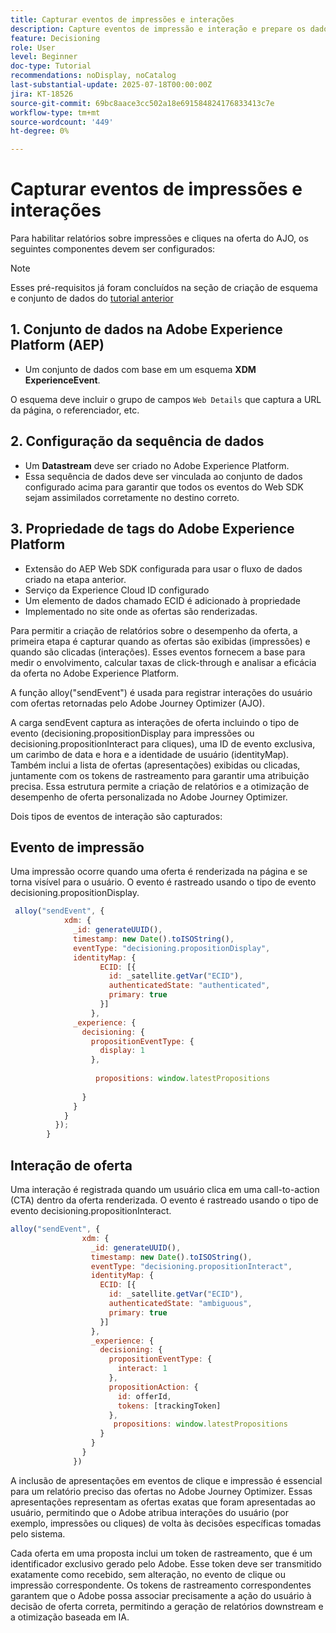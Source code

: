 ```yaml
---
title: Capturar eventos de impressões e interações
description: Capture eventos de impressão e interação e prepare os dados para relatórios no Journey Optimizer.
feature: Decisioning
role: User
level: Beginner
doc-type: Tutorial
recommendations: noDisplay, noCatalog
last-substantial-update: 2025-07-18T00:00:00Z
jira: KT-18526
source-git-commit: 69bc8aace3cc502a18e691584824176833413c7e
workflow-type: tm+mt
source-wordcount: '449'
ht-degree: 0%

---
```


# Capturar eventos de impressões e interações

Para habilitar relatórios sobre impressões e cliques na oferta do AJO, os seguintes componentes devem ser configurados:
>[!NOTE]
>
> Esses pré-requisitos já foram concluídos na seção de criação de esquema e conjunto de dados do [tutorial anterior](https://experienceleague.adobe.com/pt-br/docs/journey-optimizer-learn/personalizing-offers-with-real-time-weather-data/create-schema-and-dataset)

## &#x200B;1. Conjunto de dados na Adobe Experience Platform (AEP)

- Um conjunto de dados com base em um esquema **XDM ExperienceEvent**.

O esquema deve incluir o grupo de campos `Web Details` que captura a URL da página, o referenciador, etc.

## &#x200B;2. Configuração da sequência de dados

- Um **Datastream** deve ser criado no Adobe Experience Platform.
- Essa sequência de dados deve ser vinculada ao conjunto de dados configurado acima para garantir que todos os eventos do Web SDK sejam assimilados corretamente no destino correto.

## &#x200B;3. Propriedade de tags do Adobe Experience Platform

- Extensão do AEP Web SDK configurada para usar o fluxo de dados criado na etapa anterior.
- Serviço da Experience Cloud ID configurado
- Um elemento de dados chamado ECID é adicionado à propriedade
- Implementado no site onde as ofertas são renderizadas.


Para permitir a criação de relatórios sobre o desempenho da oferta, a primeira etapa é capturar quando as ofertas são exibidas (impressões) e quando são clicadas (interações). Esses eventos fornecem a base para medir o envolvimento, calcular taxas de click-through e analisar a eficácia da oferta no Adobe Experience Platform.

A função alloy(&quot;sendEvent&quot;) é usada para registrar interações do usuário com ofertas retornadas pelo Adobe Journey Optimizer (AJO).

A carga sendEvent captura as interações de oferta incluindo o tipo de evento (decisioning.propositionDisplay para impressões ou decisioning.propositionInteract para cliques), uma ID de evento exclusiva, um carimbo de data e hora e a identidade de usuário (identityMap). Também inclui a lista de ofertas (apresentações) exibidas ou clicadas, juntamente com os tokens de rastreamento para garantir uma atribuição precisa. Essa estrutura permite a criação de relatórios e a otimização de desempenho de oferta personalizada no Adobe Journey Optimizer.

Dois tipos de eventos de interação são capturados:

## Evento de impressão

Uma impressão ocorre quando uma oferta é renderizada na página e se torna visível para o usuário. O evento é rastreado usando o tipo de evento decisioning.propositionDisplay.


```javascript
 alloy("sendEvent", {
            xdm: {
              _id: generateUUID(),
              timestamp: new Date().toISOString(),
              eventType: "decisioning.propositionDisplay",
              identityMap: {
                    ECID: [{
                      id: _satellite.getVar("ECID"),
                      authenticatedState: "authenticated",
                      primary: true
                    }]
                  },
              _experience: {
                decisioning: {
                  propositionEventType: {
                    display: 1
                  },
                  
                   propositions: window.latestPropositions
                  
                }
              }
            }
          });
        }
```

## Interação de oferta

Uma interação é registrada quando um usuário clica em uma call-to-action (CTA) dentro da oferta renderizada. O evento é rastreado usando o tipo de evento decisioning.propositionInteract.

```javascript
alloy("sendEvent", {
                xdm: {
                  _id: generateUUID(),
                  timestamp: new Date().toISOString(),
                  eventType: "decisioning.propositionInteract",
                  identityMap: {
                    ECID: [{
                      id: _satellite.getVar("ECID"),
                      authenticatedState: "ambiguous",
                      primary: true
                    }]
                  },
                  _experience: {
                    decisioning: {
                      propositionEventType: {
                        interact: 1
                      },
                      propositionAction: {
                        id: offerId,
                        tokens: [trackingToken]
                      },
                       propositions: window.latestPropositions
                    }
                  }
                }
              })
```

A inclusão de apresentações em eventos de clique e impressão é essencial para um relatório preciso das ofertas no Adobe Journey Optimizer. Essas apresentações representam as ofertas exatas que foram apresentadas ao usuário, permitindo que o Adobe atribua interações do usuário (por exemplo, impressões ou cliques) de volta às decisões específicas tomadas pelo sistema.

Cada oferta em uma proposta inclui um token de rastreamento, que é um identificador exclusivo gerado pelo Adobe. Esse token deve ser transmitido exatamente como recebido, sem alteração, no evento de clique ou impressão correspondente. Os tokens de rastreamento correspondentes garantem que o Adobe possa associar precisamente a ação do usuário à decisão de oferta correta, permitindo a geração de relatórios downstream e a otimização baseada em IA.

